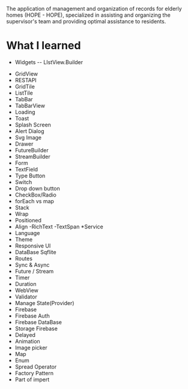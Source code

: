The application of management and organization of records for elderly homes (HOPE - HOPE), specialized in assisting and organizing the supervisor's team and providing optimal assistance to residents.
# What I learned
* Widgets
-- LIstView.Builder
- GridView
- RESTAPI
- GridTile
- ListTile
- TabBar
- TabBarView
- Loading
- Toast
- Splash Screen
- Alert Dialog
- Svg Image
- Drawer
- FutureBuilder
- StreamBuilder
- Form
- TextField
- Type Button
- Switch
- Drop down button
- CheckBox/Radio
- forEach vs map
- Stack
- Wrap
- Positioned
- Align
-RichText
-TextSpan
*Service
- Language
- Theme
- Responsive UI
- DataBase Sqflite
- Routes
- Sync & Async
- Future / Stream
- Timer
- Duration
- WebView
- Validator
- Manage State(Provider)
- Firebase
- Firebase Auth
- Firebase DataBase
- Storage Firebase
- Delayed
- Animation
- Image picker
- Map
- Enum
- Spread Operator
- Factory Pattern
- Part of impert
